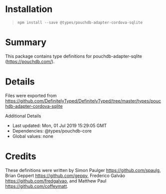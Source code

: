 # Installation
> `npm install --save @types/pouchdb-adapter-cordova-sqlite`

# Summary
This package contains type definitions for pouchdb-adapter-sqlite (https://pouchdb.com/).

# Details
Files were exported from https://github.com/DefinitelyTyped/DefinitelyTyped/tree/master/types/pouchdb-adapter-cordova-sqlite

Additional Details
 * Last updated: Mon, 01 Jul 2019 15:29:05 GMT
 * Dependencies: @types/pouchdb-core
 * Global values: none

# Credits
These definitions were written by Simon Paulger <https://github.com/spaulg>, Brian Geppert <https://github.com/geppy>, Frederico Galvão <https://github.com/fredgalvao>, and Matthew Paul <https://github.com/coffeymatt>.
